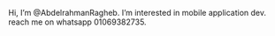 Hi, I’m @AbdelrahmanRagheb.
I’m interested in mobile application dev.
reach me on whatsapp 01069382735.


<!---
AbdelrahmanRagheb/AbdelrahmanRagheb is a ✨ special ✨ repository because its `README.md` (this file) appears on your GitHub profile.
You can click the Preview link to take a look at your changes.
--->
